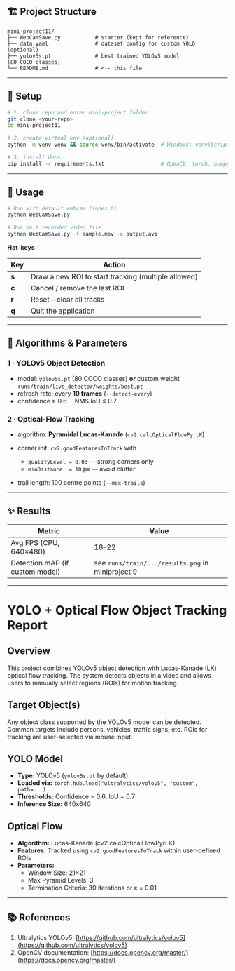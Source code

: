 ## 🏗️ Project Structure

```
mini‑project11/
├── WebCamSave.py           # starter (kept for reference)
├── data.yaml               # dataset config for custom YOLO (optional)
├── yolov5s.pt              # best trained YOLOv5 model (80 COCO classes)
└── README.md               # <‑‑ this file
```

---

## 🔧 Setup

```bash
# 1. clone repo and enter mini‑project folder
git clone <your‑repo>
cd mini‑project11

# 2. create virtual env (optional)
python -m venv venv && source venv/bin/activate  # Windows: venv\Scripts\activate

# 3. install deps
pip install -r requirements.txt                  # OpenCV, torch, numpy, ultralytics …
```

---

## 🚀 Usage

```bash
# Run with default webcam (index 0)
python WebCamSave.py

# Run on a recorded video file
python WebCamSave.py -f sample.mov -o output.avi
```

**Hot‑keys**

| Key   | Action                                              |
| ----- | --------------------------------------------------- |
| **s** | Draw a new ROI to start tracking (multiple allowed) |
| **c** | Cancel / remove the last ROI                        |
| **r** | Reset – clear all tracks                            |
| **q** | Quit the application                                |

---

## 🧠 Algorithms & Parameters

### 1 · YOLOv5 Object Detection

* model: `yolov5s.pt` (80 COCO classes) **or** custom weight `runs/train/live_detector/weights/best.pt`
* refresh rate: every **10 frames** (`--detect-every`)
* confidence ≥ 0.6  NMS IoU ≤ 0.7

### 2 · Optical‑Flow Tracking

* algorithm: **Pyramidal Lucas‑Kanade** (`cv2.calcOpticalFlowPyrLK`)
* corner init: `cv2.goodFeaturesToTrack` with

  * `qualityLevel = 0.03` — strong corners only
  * `minDistance  = 10` px — avoid clutter
* trail length: 100 centre points (`--max-trails`)

---

## ✨ Results

| Metric                          | Value                                             |
| ------------------------------- |---------------------------------------------------|
| Avg FPS (CPU, 640×480)          | 18–22                                             |
| Detection mAP (if custom model) | see `runs/train/.../results.png` in miniproject 9 |

---

# YOLO + Optical Flow Object Tracking Report

## Overview
This project combines YOLOv5 object detection with Lucas-Kanade (LK) optical flow tracking. The system detects objects in a video and allows users to manually select regions (ROIs) for motion tracking.

## Target Object(s)
Any object class supported by the YOLOv5 model can be detected. Common targets include persons, vehicles, traffic signs, etc. ROIs for tracking are user-selected via mouse input.

## YOLO Model
- **Type:** YOLOv5 (`yolov5s.pt` by default)
- **Loaded via:** `torch.hub.load("ultralytics/yolov5", "custom", path=...)`
- **Thresholds:** Confidence = 0.6, IoU = 0.7
- **Inference Size:** 640x640

## Optical Flow
- **Algorithm:** Lucas-Kanade (cv2.calcOpticalFlowPyrLK)
- **Features:** Tracked using `cv2.goodFeaturesToTrack` within user-defined ROIs
- **Parameters:**  
  - Window Size: 21×21  
  - Max Pyramid Levels: 3  
  - Termination Criteria: 30 iterations or ε = 0.01
---


## 📚 References

1. Ultralytics YOLOv5: [https://github.com/ultralytics/yolov5](https://github.com/ultralytics/yolov5)
2. OpenCV documentation: [https://docs.opencv.org/master/](https://docs.opencv.org/master/)
